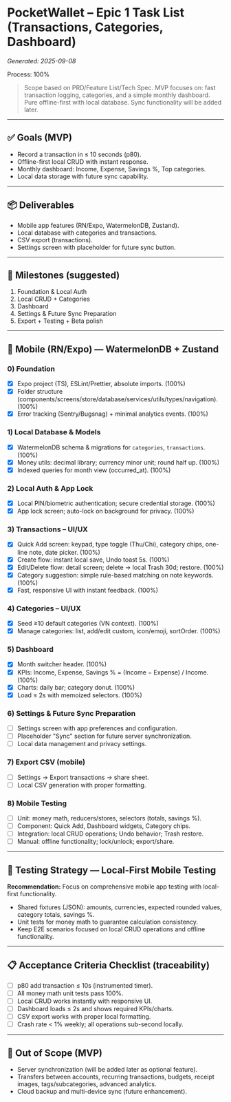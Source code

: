 # PocketWallet – Epic 1 Task List (Transactions, Categories, Dashboard)

_Generated: 2025-09-08_

Process: 100%

> Scope based on PRD/Feature List/Tech Spec. MVP focuses on: fast transaction logging, categories, and a simple monthly dashboard. Pure offline-first with local database. Sync functionality will be added later.

---

## ✅ Goals (MVP)

- Record a transaction in ≤ 10 seconds (p80).
- Offline-first local CRUD with instant response.
- Monthly dashboard: Income, Expense, Savings %, Top categories.
- Local data storage with future sync capability.

---

## 📦 Deliverables

- Mobile app features (RN/Expo, WatermelonDB, Zustand).
- Local database with categories and transactions.
- CSV export (transactions).
- Settings screen with placeholder for future sync button.

---

## 🧭 Milestones (suggested)

1. Foundation & Local Auth
2. Local CRUD + Categories
3. Dashboard
4. Settings & Future Sync Preparation
5. Export + Testing + Beta polish

---

## 📱 Mobile (RN/Expo) — WatermelonDB + Zustand

### 0) Foundation

- [x] Expo project (TS), ESLint/Prettier, absolute imports. (100%)
- [x] Folder structure (components/screens/store/database/services/utils/types/navigation). (100%)
- [x] Error tracking (Sentry/Bugsnag) + minimal analytics events. (100%)

### 1) Local Database & Models

- [x] WatermelonDB schema & migrations for `categories`, `transactions`. (100%)
- [x] Money utils: decimal library; currency minor unit; round half up. (100%)
- [x] Indexed queries for month view (occurred_at). (100%)

### 2) Local Auth & App Lock

- [x] Local PIN/biometric authentication; secure credential storage. (100%)
- [x] App lock screen; auto-lock on background for privacy. (100%)

### 3) Transactions – UI/UX

- [x] Quick Add screen: keypad, type toggle (Thu/Chi), category chips, one-line note, date picker. (100%)
- [x] Create flow: instant local save, Undo toast 5s. (100%)
- [x] Edit/Delete flow: detail screen; delete → local Trash 30d; restore. (100%)
- [x] Category suggestion: simple rule-based matching on note keywords. (100%)
- [x] Fast, responsive UI with instant feedback. (100%)

### 4) Categories – UI/UX

- [x] Seed ≥10 default categories (VN context). (100%)
- [x] Manage categories: list, add/edit custom, icon/emoji, sortOrder. (100%)

### 5) Dashboard

- [x] Month switcher header. (100%)
- [x] KPIs: Income, Expense, Savings % = (Income − Expense) / Income. (100%)
- [x] Charts: daily bar; category donut. (100%)
- [x] Load ≤ 2s with memoized selectors. (100%)

### 6) Settings & Future Sync Preparation

- [ ] Settings screen with app preferences and configuration.
- [ ] Placeholder "Sync" section for future server synchronization.
- [ ] Local data management and privacy settings.

### 7) Export CSV (mobile)

- [ ] Settings → Export transactions → share sheet.
- [ ] Local CSV generation with proper formatting.

### 8) Mobile Testing

- [ ] Unit: money math, reducers/stores, selectors (totals, savings %).
- [ ] Component: Quick Add, Dashboard widgets, Category chips.
- [ ] Integration: local CRUD operations; Undo behavior; Trash restore.
- [ ] Manual: offline functionality; lock/unlock; export/share.

---

## 🧪 Testing Strategy — Local-First Mobile Testing

**Recommendation:** Focus on comprehensive mobile app testing with local-first functionality.

- Shared fixtures (JSON): amounts, currencies, expected rounded values, category totals, savings %.
- Unit tests for money math to guarantee calculation consistency.
- Keep E2E scenarios focused on local CRUD operations and offline functionality.

---

## 📋 Acceptance Criteria Checklist (traceability)

- [ ] p80 add transaction ≤ 10s (instrumented timer).
- [ ] All money math unit tests pass 100%.
- [ ] Local CRUD works instantly with responsive UI.
- [ ] Dashboard loads ≤ 2s and shows required KPIs/charts.
- [ ] CSV export works with proper local formatting.
- [ ] Crash rate < 1% weekly; all operations sub-second locally.

---

## 📎 Out of Scope (MVP)

- Server synchronization (will be added later as optional feature).
- Transfers between accounts, recurring transactions, budgets, receipt images, tags/subcategories, advanced analytics.
- Cloud backup and multi-device sync (future enhancement).
